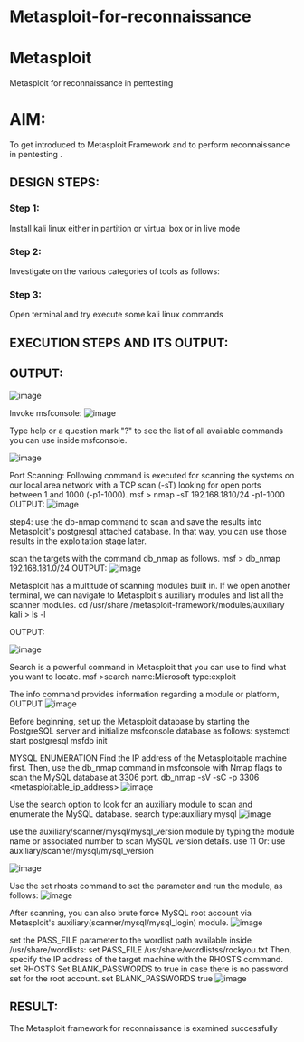 # Metasploit-for-reconnaissance
# Metasploit
Metasploit for reconnaissance in pentesting

# AIM:

To get introduced to Metasploit Framework and to  perform reconnaissance  in pentesting .

## DESIGN STEPS:

### Step 1:

Install kali linux either in partition or virtual box or in live mode

### Step 2:

Investigate on the various categories of tools as follows:

### Step 3:

Open terminal and try execute some kali linux commands

## EXECUTION STEPS AND ITS OUTPUT:

## OUTPUT:
![image](https://github.com/Thanikasreeb/Metasploit-for-reconnaissance/assets/119557910/1ad37629-9e67-4dad-8c7b-de19defe870c)

Invoke msfconsole:
![image](https://github.com/Thanikasreeb/Metasploit-for-reconnaissance/assets/119557910/c2d91081-ac30-41ce-b2d2-73051271ab73)

Type help or a question mark "?" to see the list of all available commands you can use inside msfconsole.

![image](https://github.com/Thanikasreeb/Metasploit-for-reconnaissance/assets/119557910/7b4868ef-c1a3-4ed1-971b-cd3597fc326a)

Port Scanning: Following command is executed for scanning the systems on our local area network with a TCP scan (-sT) 
looking for open ports between 1 and 1000 (-p1-1000). msf > nmap -sT 192.168.1810/24 -p1-1000 OUTPUT:
![image](https://github.com/Thanikasreeb/Metasploit-for-reconnaissance/assets/119557910/bd1a76be-e1e8-424c-822e-157cc699f2b2)

step4: use the db-nmap command to scan and save the results into Metasploit's postgresql attached database. 
In that way, you can use those results in the exploitation stage later.

scan the targets with the command db_nmap as follows. msf > db_nmap 192.168.181.0/24 OUTPUT:
![image](https://github.com/Thanikasreeb/Metasploit-for-reconnaissance/assets/119557910/77164e4e-59fe-44c1-ae6b-20eecf45663f)

Metasploit has a multitude of scanning modules built in. If we open another terminal, we can navigate to Metasploit's 
auxiliary modules and list all the scanner modules. cd /usr/share /metasploit-framework/modules/auxiliary kali > ls -l

 OUTPUT:
 
![image](https://github.com/Thanikasreeb/Metasploit-for-reconnaissance/assets/119557910/636912ae-8753-4654-be7b-ecfe44ad23fe)

Search is a powerful command in Metasploit that you can use to find what you want to locate. 
msf >search name:Microsoft type:exploit

The info command provides information regarding a module or platform, OUTPUT
![image](https://github.com/Thanikasreeb/Metasploit-for-reconnaissance/assets/119557910/e84a6dfb-720b-4a0e-ab1c-225c9d77b537)


Before beginning, set up the Metasploit database by starting the PostgreSQL server and 
initialize msfconsole database as follows: systemctl start postgresql msfdb init

MYSQL ENUMERATION Find the IP address of the Metasploitable machine first. Then, use 
the db_nmap command in msfconsole with Nmap flags to scan the MySQL database at 
3306 port. db_nmap -sV -sC -p 3306 <metasploitable_ip_address>
![image](https://github.com/Thanikasreeb/Metasploit-for-reconnaissance/assets/119557910/578273de-6faa-432d-80e6-b4936d73274d)

Use the search option to look for an auxiliary module to scan and enumerate 
the MySQL database. search type:auxiliary mysql 
![image](https://github.com/Thanikasreeb/Metasploit-for-reconnaissance/assets/119557910/cb758770-a154-4354-92ee-2e8a0955ac29)

use the auxiliary/scanner/mysql/mysql_version module by typing the module name or associated number to 
scan MySQL version details. use 11 Or: use auxiliary/scanner/mysql/mysql_version

![image](https://github.com/Thanikasreeb/Metasploit-for-reconnaissance/assets/119557910/2cfe01fa-4972-4669-aaf7-cbebff225686)

Use the set rhosts command to set the parameter and run the module, as follows:
![image](https://github.com/Thanikasreeb/Metasploit-for-reconnaissance/assets/119557910/91a4f4f7-e7b5-411d-b82e-abd083e501f9)

After scanning, you can also brute force MySQL root account via Metasploit's auxiliary(scanner/mysql/mysql_login) module.
![image](https://github.com/Thanikasreeb/Metasploit-for-reconnaissance/assets/119557910/8fdd50d6-4bd9-497c-b049-6d86fa5d7a07)

set the PASS_FILE parameter to the wordlist path available inside /usr/share/wordlists: 
set PASS_FILE /usr/share/wordlistss/rockyou.txt Then, specify the IP address of the target machine with 
the RHOSTS command. set RHOSTS Set BLANK_PASSWORDS to true in case there is no password set for the root account. 
set BLANK_PASSWORDS true
![image](https://github.com/Thanikasreeb/Metasploit-for-reconnaissance/assets/119557910/c466e1ff-a57b-4ab6-9e6c-88c7620957f9)

## RESULT:
The Metasploit framework for reconnaissance is  examined successfully
